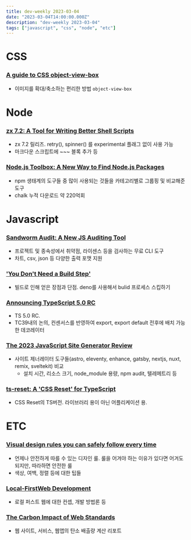 ```yaml
---
title: dev-weekly 2023-03-04
date: "2023-03-04T14:00:00.000Z"
description: "dev-weekly 2023-03-04"
tags: ["javascript", "css", "node", "etc"]
---
```

# CSS

### **[A guide to CSS object-view-box](https://blog.logrocket.com/guide-css-object-view-box)**

- 이미지를 확대/축소하는 편리한 방법 `object-view-box`

# Node

### **[zx 7.2: A Tool for Writing Better Shell Scripts](https://github.com/google/zx/releases/tag/7.2.0)**

- zx 7.2 릴리즈. retry(), spinner() 를 experimental 플래그 없이 사용 가능
- 마크다운 스크립트에 ~~~ 블록 추가 등

### **[Node.js Toolbox: A New Way to Find Node.js Packages](https://nodejstoolbox.com/)**

- npm 생태계의 도구들 중 많이 사용되는 것들을 카테고리별로 그룹핑 및 비교해준 도구
- chalk 누적 다운로드 약 220억회

# Javascript

### **[Sandworm Audit: A New JS Auditing Tool](https://sandworm.dev/)**

- 프로젝트 및 종속성에서 취약점, 라이센스 등을 검사하는 무료 CLI 도구
- 차트, csv, json 등 다양한 출력 포맷 지원

### **['You Don't Need a Build Step'](https://deno.com/blog/you-dont-need-a-build-step)**

- 빌드로 인해 얻은 장점과 단점. deno를 사용해서 bulid 프로세스 스킵하기

### **[Announcing TypeScript 5.0 RC](https://devblogs.microsoft.com/typescript/announcing-typescript-5-0-rc/)**

- TS 5.0 RC.
- TC39내의 논의, 컨센서스를 반영하여 export, export default 전후에 배치 가능한 데코레이터

### **[The 2023 JavaScript Site Generator Review](https://www.zachleat.com/web/site-generator-review/)**

- 사이트 제너레이터 도구들(astro, eleventy, enhance, gatsby, nextjs, nuxt, remix, sveltekit) 비교
    - 설치 시간, 리소스 크기, node_module 용량, npm audit, 텔레메트리 등

### **[ts-reset: A 'CSS Reset' for TypeScript](https://github.com/total-typescript/ts-reset)**

- CSS Reset의 TS버전. 라이브러리 용이 아닌 어플리케이션 용.

# ETC

### **[Visual design rules you can safely follow every time](https://anthonyhobday.com/sideprojects/saferules/)**

- 언제나 안전하게 따를 수 있는 디자인 룰. 룰을 어겨야 하는 이유가 있다면 어겨도 되지만, 따라하면 안전한 룰
- 색상, 여백, 정렬 등에 대한 팁들

### **[Local-FirstWeb Development](https://localfirstweb.dev/)**

- 로컬 퍼스트 웹에 대한 컨셉, 개발 방법론 등

### [The Carbon Impact of Web Standards](https://websitesustainability.com/cache/files/research23.pdf)

- 웹 사이트, 서비스, 웹앱의 탄소 배출량 계산 리포트